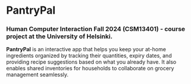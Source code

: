 # PantryPal

### Human Computer Interaction Fall 2024 (CSM13401) - course project at the University of Helsinki.

**PantryPal** is an interactive app that helps you keep your at-home ingredients organized by tracking their quantities, expiry dates, and providing recipe suggestions based on what you already have. It also enables shared inventories for households to collaborate on grocery management seamlessly.
